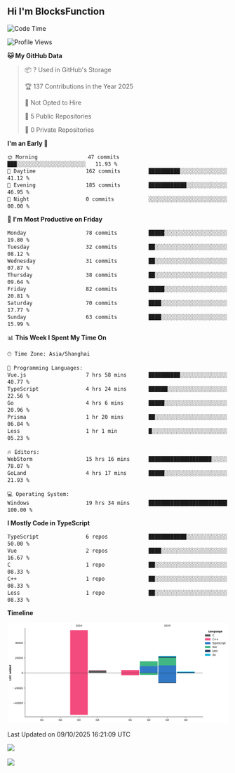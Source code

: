 ## Hi I'm BlocksFunction

 <!--START_SECTION:waka-->
![Code Time](http://img.shields.io/badge/Code%20Time-61%20hrs-blue)

![Profile Views](http://img.shields.io/badge/Profile%20Views-0-blue)

**🐱 My GitHub Data** 

> 📦 ? Used in GitHub's Storage 
 > 
> 🏆 137 Contributions in the Year 2025
 > 
> 🚫 Not Opted to Hire
 > 
> 📜 5 Public Repositories 
 > 
> 🔑 0 Private Repositories 
 > 
**I'm an Early 🐤** 

```text
🌞 Morning                47 commits          ███░░░░░░░░░░░░░░░░░░░░░░   11.93 % 
🌆 Daytime                162 commits         ██████████░░░░░░░░░░░░░░░   41.12 % 
🌃 Evening                185 commits         ████████████░░░░░░░░░░░░░   46.95 % 
🌙 Night                  0 commits           ░░░░░░░░░░░░░░░░░░░░░░░░░   00.00 % 
```
📅 **I'm Most Productive on Friday** 

```text
Monday                   78 commits          █████░░░░░░░░░░░░░░░░░░░░   19.80 % 
Tuesday                  32 commits          ██░░░░░░░░░░░░░░░░░░░░░░░   08.12 % 
Wednesday                31 commits          ██░░░░░░░░░░░░░░░░░░░░░░░   07.87 % 
Thursday                 38 commits          ██░░░░░░░░░░░░░░░░░░░░░░░   09.64 % 
Friday                   82 commits          █████░░░░░░░░░░░░░░░░░░░░   20.81 % 
Saturday                 70 commits          ████░░░░░░░░░░░░░░░░░░░░░   17.77 % 
Sunday                   63 commits          ████░░░░░░░░░░░░░░░░░░░░░   15.99 % 
```


📊 **This Week I Spent My Time On** 

```text
🕑︎ Time Zone: Asia/Shanghai

💬 Programming Languages: 
Vue.js                   7 hrs 58 mins       ██████████░░░░░░░░░░░░░░░   40.77 % 
TypeScript               4 hrs 24 mins       ██████░░░░░░░░░░░░░░░░░░░   22.56 % 
Go                       4 hrs 6 mins        █████░░░░░░░░░░░░░░░░░░░░   20.96 % 
Prisma                   1 hr 20 mins        ██░░░░░░░░░░░░░░░░░░░░░░░   06.84 % 
Less                     1 hr 1 min          █░░░░░░░░░░░░░░░░░░░░░░░░   05.23 % 

🔥 Editors: 
WebStorm                 15 hrs 16 mins      ████████████████████░░░░░   78.07 % 
GoLand                   4 hrs 17 mins       █████░░░░░░░░░░░░░░░░░░░░   21.93 % 

💻 Operating System: 
Windows                  19 hrs 34 mins      █████████████████████████   100.00 % 
```

**I Mostly Code in TypeScript** 

```text
TypeScript               6 repos             ████████████░░░░░░░░░░░░░   50.00 % 
Vue                      2 repos             ████░░░░░░░░░░░░░░░░░░░░░   16.67 % 
C                        1 repo              ██░░░░░░░░░░░░░░░░░░░░░░░   08.33 % 
C++                      1 repo              ██░░░░░░░░░░░░░░░░░░░░░░░   08.33 % 
Less                     1 repo              ██░░░░░░░░░░░░░░░░░░░░░░░   08.33 % 
```



**Timeline**

![Lines of Code chart](https://raw.githubusercontent.com/BlocksFunction/BlocksFunction/main/assets/bar_graph.png)


 Last Updated on 09/10/2025 16:21:09 UTC
<!--END_SECTION:waka-->

![](https://github-readme-stats.vercel.app/api?username=BlocksFunction&show_icons=true&include_all_commits=true&include_orgs=true&count_private=true)

![](https://github-readme-stats.vercel.app/api/top-langs/?username=BlocksFunction&layout=compact)
